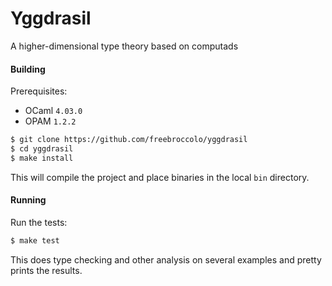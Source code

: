 # Yggdrasil

A higher-dimensional type theory based on computads

#### Building

Prerequisites:

* OCaml `4.03.0`
* OPAM `1.2.2`

```sh
$ git clone https://github.com/freebroccolo/yggdrasil
$ cd yggdrasil
$ make install
```

This will compile the project and place binaries in the local `bin` directory.

#### Running

Run the tests:

```sh
$ make test
```

This does type checking and other analysis on several examples and pretty prints the results.
